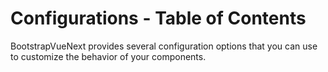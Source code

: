 # Configurations - Table of Contents

<div class="lead mb-5">

BootstrapVueNext provides several configuration options that you can use to customize the behavior of your components.

</div>

<TableOfContentsCard v-for="configuration in data" :key="configuration.name" class="my-3" :name="configuration.name" :description="configuration.description" :route="configuration.url" />

<script setup lang="ts">
import {data} from '../data/configurations.data'
import TableOfContentsCard from '../components/TableOfContentsCard.vue'
</script>
